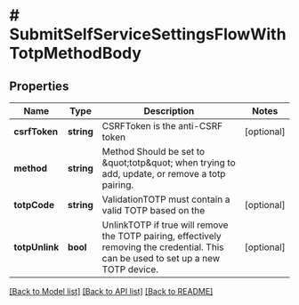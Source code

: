 # # SubmitSelfServiceSettingsFlowWithTotpMethodBody

## Properties

Name | Type | Description | Notes
------------ | ------------- | ------------- | -------------
**csrfToken** | **string** | CSRFToken is the anti-CSRF token | [optional]
**method** | **string** | Method  Should be set to \&quot;totp\&quot; when trying to add, update, or remove a totp pairing. |
**totpCode** | **string** | ValidationTOTP must contain a valid TOTP based on the | [optional]
**totpUnlink** | **bool** | UnlinkTOTP if true will remove the TOTP pairing, effectively removing the credential. This can be used to set up a new TOTP device. | [optional]

[[Back to Model list]](../../README.md#models) [[Back to API list]](../../README.md#endpoints) [[Back to README]](../../README.md)
